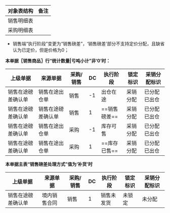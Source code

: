 
| 对象表结构 | 备注  |
| ----- | --- |
| 销售明细表 |     |
| 采购明细表 |     |
- 销售端“执行阶段”变更为“销售磅差”，‘销售磅差’部分不支持定价分配，且缺省认为已定价，但是价格为0；

**本单据〖销售商品〗行“统计数量|亏吨小计”非‘0’时：**

| 上级单据      | 来源单据      | 采购/销售 | DC  | 执行阶段     | 锁定标识 | 采销分配标识 |
| --------- | --------- | ----- | --- | -------- | ---- | ------ |
| 销售在途磅差确认单 | 销售在途出仓单   | 销售    | -1  | 出仓在途     | 采销分配 | 已分配已出仓 |
| 销售在途磅差确认单 | 销售在途磅差确认单 | 销售    | 1   | ==销售磅差== | 采销分配 | 已分配已出仓 |
| 销售在途磅差确认单 | 销售在途出仓单   | 采购    | -1  | 库存可售     | 采销分配 | 已分配已出仓 |
| 销售在途磅差确认单 | 销售在途出仓单   | 采购    | 1   | ==库存已售== | 采销分配 | 已分配已出仓 |
**本单据主表“销售磅差处理方式”值为‘补货’时**

| 上级单据      | 来源单据   | 采购/销售 | DC  | 执行阶段  | 锁定标识 | 采销分配标识 |
| --------- | ------ | ----- | --- | ----- | ---- | ------ |
| 销售在途磅差确认单 | 境内销售合同 | 销售    | 1   | 销售未发货 | 未锁定  | 未分配    |
